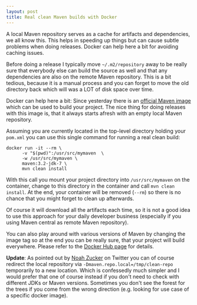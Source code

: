 ```yaml
---
layout: post
title: Real clean Maven builds with Docker
---
```


A local Maven repository serves as a cache for artifacts and dependencies, we all know this. This helps in speeding up things but can cause subtle problems when doing releases. Docker can help here a bit for avoiding caching issues.
<!-- more -->

Before doing a release I typically move `~/.m2/repository` away to be really sure that everybody else can build the source as well and that any dependencies are also on the remote Maven repository. This is a bit tedious, because it is a manual process and you can forget to move the old directory back which will was a LOT of disk space over time.

Docker can help here a bit: Since yesterday there is an [official Maven image][1] which can be used to build your project. The nice thing for doing releases with this image is, that it always starts afresh with an empty local Maven repository. 

Assuming you are currently located in the top-level directory holding your `pom.xml` you can use this single command for running a real clean build:

	docker run -it --rm \ 
		  -v "$(pwd)":/usr/src/mymaven  \ 
		  -w /usr/src/mymaven \ 
		  maven:3.2-jdk-7 \
		  mvn clean install

With this call you mount your project directory into `/usr/src/mymaven` on the container, change to this directory in the container and call `mvn clean install`. At the end, your container will be removed (`--rm`) so there is no chance that you might forget to clean up afterwards.

Of course it will download all the artifacts each time, so it is not a good idea to use this approach for your daily developer business (especially if you using Maven central as remote Maven repository).

You can also play around with various versions of Maven by changing the image tag so at the end you can be really sure, that your project will build everywhere. Please refer to the [Docker Hub page][2] for details. 

**Update**: As pointed out by [Noah Zucker][3] on Twitter you can of course redirect the local repository via `-Dmaven.repo.local=/tmp/clean-repo` temporarily to a new location. Which is confessedly much simpler and I would prefer that one of course instead if you don't need to check with different JDKs or Maven versions. Sometimes you don't see the forest for the trees if you come from the wrong direction (e.g. looking for use case of a specific docker image).

[1]:	https://registry.hub.docker.com/_/maven/
[2]:	https://registry.hub.docker.com/_/maven/
[3]:	https://twitter.com/noahlz/status/530708791906807808